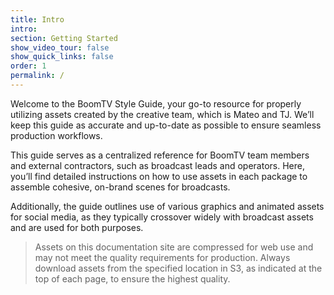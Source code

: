 ```yaml
---
title: Intro
intro:
section: Getting Started
show_video_tour: false
show_quick_links: false
order: 1
permalink: /
---
```


Welcome to the BoomTV Style Guide, your go-to resource for properly utilizing assets created by the creative team, which is Mateo and TJ. We’ll keep this guide as accurate and up-to-date as possible to ensure seamless production workflows.

This guide serves as a centralized reference for BoomTV team members and external contractors, such as broadcast leads and operators. Here, you’ll find detailed instructions on how to use assets in each package to assemble cohesive, on-brand scenes for broadcasts.

Additionally, the guide outlines use of various graphics and animated assets for social media, as they typically crossover widely with broadcast assets and are used for both purposes.

<blockquote>Assets on this documentation site are compressed for web use and may not meet the quality requirements for production. Always download assets from the specified location in S3, as indicated at the top of each page, to ensure the highest quality.</blockquote>
